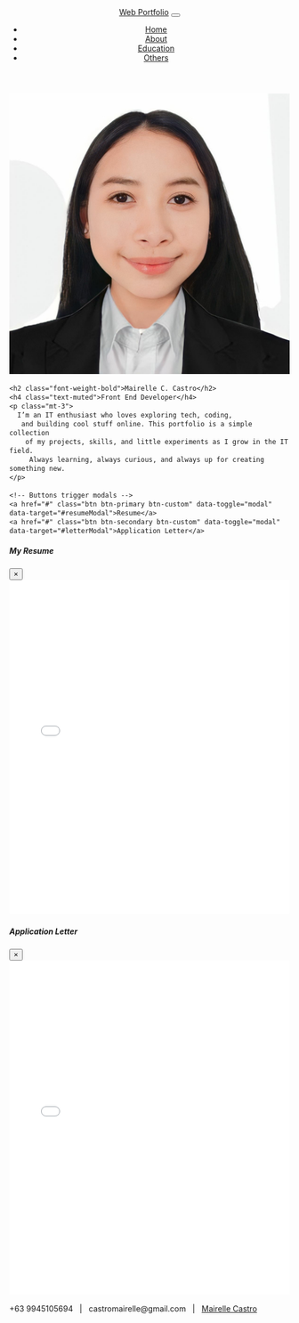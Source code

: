 <!DOCTYPE html>
<html lang="en">
<head>
  <meta charset="UTF-8">
  <meta name="viewport" content="width=device-width, initial-scale=1.0">
  <title>Web Portfolio</title>

  <!-- Font Awesome -->
  <link rel="stylesheet" href="https://cdnjs.cloudflare.com/ajax/libs/font-awesome/6.5.0/css/all.min.css">
  
  <!-- Bootstrap CSS -->
  <link href="https://stackpath.bootstrapcdn.com/bootstrap/4.5.2/css/bootstrap.min.css" rel="stylesheet">
  
  <!-- Google Fonts -->
  <link href="https://fonts.googleapis.com/css2?family=Poppins:wght@300;500;700&display=swap" rel="stylesheet">
  
  <!-- Custom CSS -->
  <link rel="stylesheet" href="elle.css">
</head>
<body>
  <!-- Navbar -->
  <header class="bg-dark text-white p-2">
    <nav class="navbar navbar-expand-lg navbar-dark container">
      <a class="navbar-brand" href="mair.html">Web Portfolio</a>
      <button class="navbar-toggler" type="button" data-toggle="collapse" data-target="#navbarNav">
        <span class="navbar-toggler-icon"></span>
      </button>
      <div class="collapse navbar-collapse" id="navbarNav">
        <ul class="navbar-nav ml-auto">
          <li class="nav-item"><a class="nav-link" href="mair.html">Home</a></li>
          <li class="nav-item"><a class="nav-link" href="about.html">About</a></li>
          <li class="nav-item"><a class="nav-link" href="education.html">Education</a></li>
          <li class="nav-item"><a class="nav-link" href="other.html">Others</a></li>
        </ul>
      </div>
    </nav>
  </header>

  <!-- Main Content -->
  <main class="container mt-4 text-center">
    <img src="mayie formal.jpeg" alt="Profile Image" class="profile-img">

    <h2 class="font-weight-bold">Mairelle C. Castro</h2>
    <h4 class="text-muted">Front End Developer</h4>
    <p class="mt-3">
      I’m an IT enthusiast who loves exploring tech, coding,
       and building cool stuff online. This portfolio is a simple collection
        of my projects, skills, and little experiments as I grow in the IT field.
         Always learning, always curious, and always up for creating something new.
    </p>

    <!-- Buttons trigger modals -->
    <a href="#" class="btn btn-primary btn-custom" data-toggle="modal" data-target="#resumeModal">Resume</a>
    <a href="#" class="btn btn-secondary btn-custom" data-toggle="modal" data-target="#letterModal">Application Letter</a>
  </main>

  <!-- Resume Modal -->
  <div class="modal fade" id="resumeModal" tabindex="-1" role="dialog" aria-labelledby="resumeModalLabel" aria-hidden="true">
    <div class="modal-dialog modal-xl" role="document">
      <div class="modal-content">
        <div class="modal-header">
          <h5 class="modal-title" id="resumeModalLabel">My Resume</h5>
          <button type="button" class="close" data-dismiss="modal" aria-label="Close">
            <span aria-hidden="true">&times;</span>
          </button>
        </div>
        <div class="modal-body p-0">
          <!-- Embed Resume PDF -->
          <iframe src="resume.pdf" width="100%" height="600px" style="border:none;"></iframe>
        </div>
      </div>
    </div>
  </div>

  <!-- Application Letter Modal -->
  <div class="modal fade" id="letterModal" tabindex="-1" role="dialog" aria-labelledby="letterModalLabel" aria-hidden="true">
    <div class="modal-dialog modal-xl" role="document">
      <div class="modal-content">
        <div class="modal-header">
          <h5 class="modal-title" id="letterModalLabel">Application Letter</h5>
          <button type="button" class="close" data-dismiss="modal" aria-label="Close">
            <span aria-hidden="true">&times;</span>
          </button>
        </div>
        <div class="modal-body p-0">
          <!-- Embed Application Letter PDF -->
          <iframe src="application_letter.pdf" width="100%" height="600px" style="border:none;"></iframe>
        </div>
      </div>
    </div>
  </div>

  <!-- Footer -->
  <footer class="text-center py-3">
    <p>
      <i class="fas fa-phone"></i> +63 9945105694 &nbsp; | &nbsp;
      <i class="fas fa-envelope"></i> castromairelle@gmail.com &nbsp; | &nbsp;
      <i class="fab fa-facebook"></i> 
      <a href="https://facebook.com/yourprofile" target="_blank">Mairelle Castro</a>
    </p>
  </footer>

  <!-- Bootstrap JS and dependencies -->
  <script src="https://code.jquery.com/jquery-3.5.1.slim.min.js"></script>
  <script src="https://cdn.jsdelivr.net/npm/@popperjs/core@2.9.2/dist/umd/popper.min.js"></script>
  <script src="https://stackpath.bootstrapcdn.com/bootstrap/4.5.2/js/bootstrap.min.js"></script>
</body>
</html>
